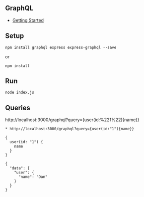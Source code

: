 ## GraphQL

* [Getting Started](http://graphql.org/docs/getting-started/)

## Setup

```
npm install graphql express express-graphql --save
```

or

```
npm install
```

## Run

```
node index.js
```

## Queries

http://localhost:3000/graphql?query={user(id:%221%22){name}}

```
* http://localhost:3000/graphql?query={user(id:"1"){name}}
```

```
{
  user(id: "1") {
    name
  }
}
```

```
{
  "data": {
    "user": {
      "name": "Dan"
    }
  }
}
```

